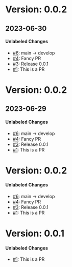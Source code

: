 # Version: 0.0.2
## 2023-06-30


#### Unlabeled Changes

* [#6](https://github.com/rjgill/test/pull/6): main -> develop
* [#4](https://github.com/rjgill/test/pull/4): Fancy PR
* [#3](https://github.com/rjgill/test/pull/3): Release 0.0.1
* [#1](https://github.com/rjgill/test/pull/1): This is a PR


# Version: 0.0.2
## 2023-06-29


#### Unlabeled Changes

* [#6](https://github.com/rjgill/test/pull/6): main -> develop
* [#4](https://github.com/rjgill/test/pull/4): Fancy PR
* [#3](https://github.com/rjgill/test/pull/3): Release 0.0.1
* [#1](https://github.com/rjgill/test/pull/1): This is a PR


# Version: 0.0.2


#### Unlabeled Changes

* [#6](https://github.com/rjgill/test/pull/6): main -> develop
* [#4](https://github.com/rjgill/test/pull/4): Fancy PR
* [#3](https://github.com/rjgill/test/pull/3): Release 0.0.1
* [#1](https://github.com/rjgill/test/pull/1): This is a PR


# Version: 0.0.1


#### Unlabeled Changes

* [#1](https://github.com/rjgill/test/pull/1): This is a PR



